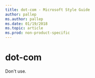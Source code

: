 ```yaml
---
title: dot-com - Microsoft Style Guide
author: pallep
ms.author: pallep
ms.date: 01/19/2018
ms.topic: article
ms.prod: non-product-specific
---
```


# dot-com

Don't use.
